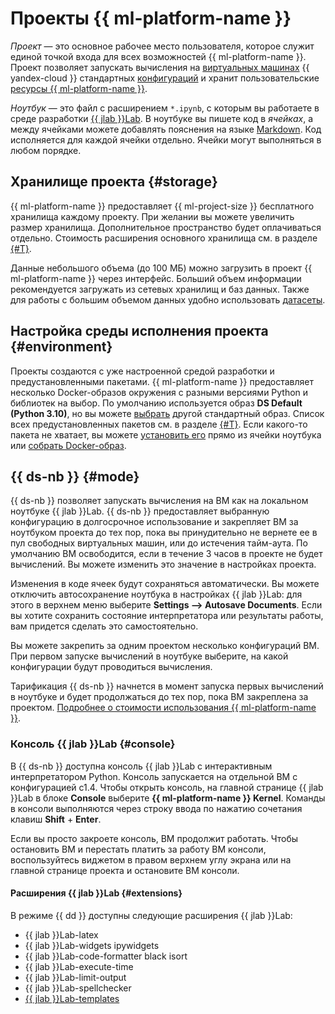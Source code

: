 # Проекты {{ ml-platform-name }}

_Проект_ — это основное рабочее место пользователя, которое служит единой точкой входа для всех возможностей {{ ml-platform-name }}. Проект позволяет запускать вычисления на [виртуальных машинах](../../glossary/vm.md) {{ yandex-cloud }} стандартных [конфигураций](configurations.md) и хранит пользовательские [ресурсы {{ ml-platform-name }}](resources.md).

_Ноутбук_ — это файл с расширением `*.ipynb`, с которым вы работаете в среде разработки [{{ jlab }}Lab](https://jupyter.org/). В ноутбуке вы пишете код в _ячейках_, а между ячейками можете добавлять пояснения на языке [Markdown](https://jupyter-notebook.readthedocs.io/en/stable/examples/Notebook/Working%20With%20Markdown%20Cells.html). Код исполняется для каждой ячейки отдельно. Ячейки могут выполняться в любом порядке.

## Хранилище проекта {#storage}

{{ ml-platform-name }} предоставляет {{ ml-project-size }} бесплатного хранилища каждому проекту. При желании вы можете увеличить размер хранилища. Дополнительное пространство будет оплачиваться отдельно. Стоимость расширения основного хранилища см. в разделе [{#T}](../pricing.md).

Данные небольшого объема (до 100 МБ) можно загрузить в проект {{ ml-platform-name }} через интерфейс. Больший объем информации рекомендуется загружать из сетевых хранилищ и баз данных. Также для работы с большим объемом данных удобно использовать [датасеты](dataset.md).

## Настройка среды исполнения проекта {#environment}

Проекты создаются с уже настроенной средой разработки и предустановленными пакетами. {{ ml-platform-name }} предоставляет несколько Docker-образов окружения с разными версиями Python и библиотек на выбор. По умолчанию используется образ **DS Default (Python 3.10)**, но вы можете [выбрать](../operations/projects/python-version.md) другой стандартный образ. Список всех предустановленных пакетов см. в разделе [{#T}](preinstalled-packages.md). Если какого-то пакета не хватает, вы можете [установить его](../operations/projects/install-dependencies.md) прямо из ячейки ноутбука или [собрать Docker-образ](../operations/user-images.md).

## {{ ds-nb }} {#mode}

{{ ds-nb }} позволяет запускать вычисления на ВМ как на локальном ноутбуке {{ jlab }}Lab. {{ ds-nb }} предоставляет выбранную конфигурацию в долгосрочное использование и закрепляет ВМ за ноутбуком проекта до тех пор, пока вы принудительно не вернете ее в пул свободных виртуальных машин, или до истечения тайм-аута. По умолчанию ВМ освободится, если в течение 3 часов в проекте не будет вычислений. Вы можете изменить это значение в настройках проекта.

Изменения в коде ячеек будут сохраняться автоматически. Вы можете отключить автосохранение ноутбука в настройках {{ jlab }}Lab: для этого в верхнем меню выберите **Settings ⟶ Autosave Documents**. Если вы хотите сохранить состояние интерпретатора или результаты работы, вам придется сделать это самостоятельно. 

Вы можете закрепить за одним проектом несколько конфигураций ВМ. При первом запуске вычислений в ноутбуке выберите, на какой конфигурации будут проводиться вычисления.

Тарификация {{ ds-nb }} начнется в момент запуска первых вычислений в ноутбуке и будет продолжаться до тех пор, пока ВМ закреплена за проектом. [Подробнее о стоимости использования {{ ml-platform-name }}](../pricing.md).

### Консоль {{ jlab }}Lab {#console}

В {{ ds-nb }} доступна консоль {{ jlab }}Lab с интерактивным интерпретатором Python. Консоль запускается на отдельной ВМ с конфигурацией c1.4. Чтобы открыть консоль, на главной странице {{ jlab }}Lab в блоке **Console** выберите **{{ ml-platform-name }} Kernel**. Команды в консоли выполняются через строку ввода по нажатию сочетания клавиш **Shift** + **Enter**.

Если вы просто закроете консоль, ВМ продолжит работать. Чтобы остановить ВМ и перестать платить за работу ВМ консоли, воспользуйтесь виджетом в правом верхнем углу экрана или на главной странице проекта и остановите ВМ консоли.

#### Расширения {{ jlab }}Lab {#extensions}

В режиме {{ dd }} доступны следующие расширения {{ jlab }}Lab:

* {{ jlab }}Lab-latex
* {{ jlab }}Lab-widgets ipywidgets
* {{ jlab }}Lab-code-formatter black isort
* {{ jlab }}Lab-execute-time
* {{ jlab }}Lab-limit-output
* {{ jlab }}Lab-spellchecker
* [{{ jlab }}Lab-templates](../operations/projects/templates.md)
